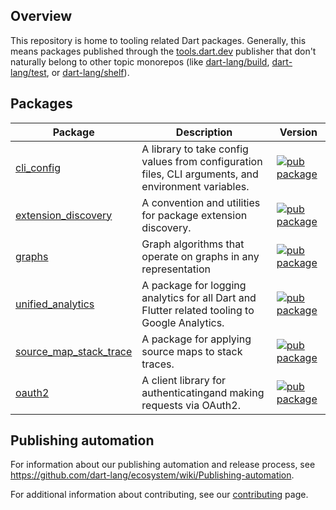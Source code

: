 <!-- [![Dart CI](https://github.com/dart-lang/tools/actions/workflows/dart.yml/badge.svg)](https://github.com/dart-lang/tools/actions/workflows/dart.yml) -->

## Overview

This repository is home to tooling related Dart packages. Generally, this means
packages published through the
[tools.dart.dev](https://pub.dev/publishers/tools.dart.dev) publisher that
don't naturally belong to other topic monorepos (like
[dart-lang/build](https://github.com/dart-lang/build),
[dart-lang/test](https://github.com/dart-lang/test), or
[dart-lang/shelf](https://github.com/dart-lang/shelf)).

## Packages

| Package | Description | Version |
| --- | --- | --- |
| [cli_config](pkgs/cli_config/) | A library to take config values from configuration files, CLI arguments, and environment variables. | [![pub package](https://img.shields.io/pub/v/cli_config.svg)](https://pub.dev/packages/cli_config) |
| [extension_discovery](pkgs/extension_discovery/) | A convention and utilities for package extension discovery. | [![pub package](https://img.shields.io/pub/v/extension_discovery.svg)](https://pub.dev/packages/extension_discovery) |
| [graphs](pkgs/graphs/) | Graph algorithms that operate on graphs in any representation | [![pub package](https://img.shields.io/pub/v/graphs.svg)](https://pub.dev/packages/graphs) |
| [unified_analytics](pkgs/unified_analytics/) | A package for logging analytics for all Dart and Flutter related tooling to Google Analytics. | [![pub package](https://img.shields.io/pub/v/unified_analytics.svg)](https://pub.dev/packages/unified_analytics) |
| [source_map_stack_trace](pkgs/source_map_stack_trace/) | A package for applying source maps to stack traces. | [![pub package](https://img.shields.io/pub/v/source_map_stack_trace.svg)](https://pub.dev/packages/source_map_stack_trace) |
| [oauth2](pkgs/oauth2/) | A client library for authenticatingand making requests via OAuth2. | [![pub package](https://img.shields.io/pub/v/oauth2.svg)](https://pub.dev/packages/oauth2) |

## Publishing automation

For information about our publishing automation and release process, see
https://github.com/dart-lang/ecosystem/wiki/Publishing-automation.

For additional information about contributing, see our
[contributing](CONTRIBUTING.md) page.
